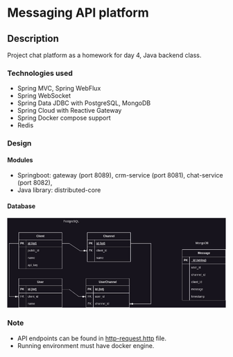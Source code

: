 # Messaging API platform

## Description
Project chat platform as a homework for day 4, Java backend class.

### Technologies used
- Spring MVC, Spring WebFlux
- Spring WebSocket
- Spring Data JDBC with PostgreSQL, MongoDB
- Spring Cloud with Reactive Gateway
- Spring Docker compose support
- Redis

### Design
#### Modules
   - Springboot: gateway (port 8089), crm-service (port 8081), chat-service (port 8082), 
   - Java library: distributed-core
#### Database
![Database design](database_diagram.jpg)

### Note
- API endpoints can be found in [http-request.http](http-request.http) file.
- Running environment must have docker engine.
